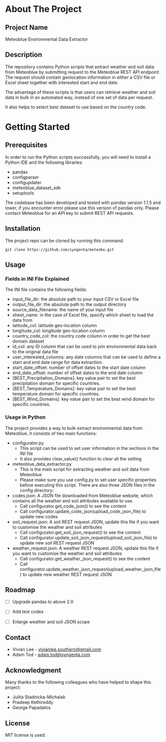 # About The Project

## Project Name
Meteoblue Environmental Data Extractor

## Description
The repository contains Python scripts that extract weather and soil data from Meteoblue by submitting request to the 
Meteoblue REST API endpoint. 
The request should contain geolocation information in either a CSV file or Excel sheet together with interested start and end date.

The advantage of these scripts is that users can retrieve weather and soil data in bulk in an automated way,
instead of one set of data per request.

It also helps to select best dataset to use based on the country code.

# Getting Started

## Prerequisites
In order to run the Python scripts successfully, you will need to install a Python IDE and the following libraries:

* pandas
* configparser
* configupdater
* meteoblue_dataset_sdk
* setuptools

The codebase has been developed and tested with pandas version 1.1.5 and lower, if you encounter error please use this version of pandas only.
Please contact Meteoblue for an API key to submit REST API requests.

## Installation
The project repo can be cloned by running this command:

`git clone https://github.com/syngenta/meteobe.git`

## Usage
### Fields in INI File Explained
The INI file contains the following fields:
* input_file_dir: the absolute path to your input CSV or Excel file
* output_file_dir: the absolute path to the output directory
* source_data_filename: the name of your input file
* sheet_name: in the case of Excel file, specify which sheet to load the data from
* latitude_col: latitude geo-location column
* longitude_col: longitude geo-location column
* country_code_col: the country code column in order to get the best domain dataset
* id_col: any ID column that can be used to join environmental data back to the original data file
* user_interested_columns: any date columns that can be used to define a start and end date range for data extraction.
* start_date_offset: number of offset dates to the start date column
* end_date_offset: number of offset dates to the end date column
* [BEST_Precipitation_Domains]: key value pair to set the best precipitation domain for specific countries.
* [BEST_Temperature_Domains]: key value pair to set the best temperature domain for specific countries.
* [BEST_Wind_Domains]: key value pair to set the best wind domain for specific countries.


### Usage in Python

The project provides a way to bulk extract environmental data from Meteoblue, it consists of two main functions:
* configurator.py
  * This script can be used to set user information in the sections in the INI file
  * It also provides clear_value() function to clear all the setting
* meteoblue_data_extractor.py
  * This is the main script for extracting weather and soil data from Meteoblue
  * Please make sure you use config.py to set user specific properties before executing this script.
There are also three JSON files in the config directory:
* codes.json: A JSON file downloaded from Meteoblue website, which contains all the weather and soil attributes available to use. 
  * Call configurator.get_code_json() to see the content
  * Call configurator.update_code_json(upload_code_json_file) to update new codes
* soil_request.json: A soil REST request JSON, update this file if you want to customise the weather and soil attributes 
  * Call configurator.get_soil_json_request() to see the content
  * Call configurator.update_soil_json_request(upload_soil_json_file) to update new soil REST request JSON
* weather_request.json: A weather REST request JSON, update this file if you want to customise the weather and soil attributes
  * Call configurator.get_weather_json_request() to see the content
  * Call configurator.update_weather_json_request(upload_weather_json_file) to update new weather REST request JSON


## Roadmap
- [ ] Upgrade pandas to above 2.0
- [ ] Add test codes
- [ ] Enlarge weather and soil JSON scope


## Contact
* Vivian Lee - vivianlee.southern@gmail.com
* Adam Tod - adam.tod@syngenta.com

## Acknowledgment
Many thanks to the following colleagues who have helped to shape this project:
* Julita Stadnicka-Michalak
* Pradeep Kethireddy
* George Papadatos

## License
MIT license is used.